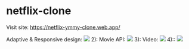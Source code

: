 # netflix-clone
Visit site:
https://netflix-ymmy-clone.web.app/

Adaptive & Responsive design:
![](https://i.imgur.com/UNv3Pcd.png)
2): Movie API:
![](https://i.imgur.com/zbv6ksZ.png)
3): Video:
![](https://i.imgur.com/yb5lgWg.png)
4)::
![](https://i.imgur.com/x2l0K9j.png)